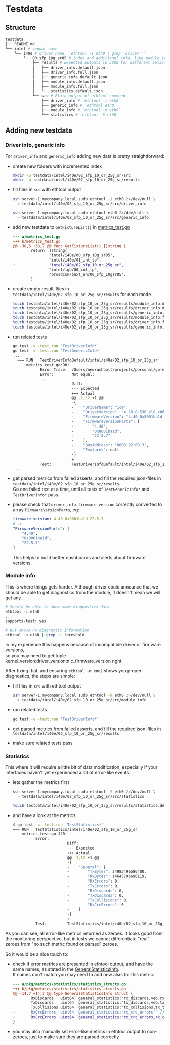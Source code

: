 # Testdata

## Structure

```bash
testdata
├── README.md
└── intel # vendor name
    └── i40e # driver name, `ethtool -i eth0 | grep 'driver:'`
        └── 00_sfp_10g_sr85 # index and additional info, like module type
            ├── results # Expected outputs in JSON for different option sets (default, full, etc)
            │   ├── driver_info.default.json
            │   ├── driver_info.full.json
            │   ├── generic_info.default.json
            │   ├── module_info.default.json
            │   ├── module_info.full.json
            │   └── statistics.default.json
            └── src # Plain output of ethtool command
                ├── driver_info # `ethtool -i eth0`
                ├── generic_info # `ethtool eth0`
                ├── module_info # `ethtool -m eth0`
                └── statistics # `ethtool -S eth0`
```

## Adding new testdata

### Driver info, generic info

For `driver_info` and `generic_info` adding new data is pretty straightforward:

* create new folders with incremented index

  ```bash
  mkdir -p testdata/intel/i40e/02_sfp_10_or_25g_sr/src
  mkdir -p testdata/intel/i40e/02_sfp_10_or_25g_sr/results
  ```

* fill files in `src` with ethtool output

  ```bash
  ssh server-1.mycompany.local sudo ethtool -i eth0 2>/dev/null \
    > testdata/intel/i40e/02_sfp_10_or_25g_sr/src/driver_info
  
  ssh server-1.mycompany.local sudo ethtool eth0 2>/dev/null \
    > testdata/intel/i40e/02_sfp_10_or_25g_sr/src/generic_info
  ```

* add new testdata to `GetFixtureList()` in [metrics_test.go](../metrics_test.go)

  ```diff
  --- a/metrics_test.go
  +++ b/metrics_test.go
  @@ -38,6 +38,7 @@ func GetFixtureList() []string {
          return []string{
                  "intel/i40e/00_sfp_10g_sr85",
                  "intel/i40e/01_int_tp",
  +               "intel/i40e/02_sfp_10_or_25g_sr",
                  "intel/igb/00_int_tp",
                  "broadcom/bnxt_en/00_sfp_10gsr85",
          }
  ```

* create empty result-files in `testdata/intel/i40e/02_sfp_10_or_25g_sr/results` for each mode

  ```bash
  touch testdata/intel/i40e/02_sfp_10_or_25g_sr/results/module_info.default.json
  touch testdata/intel/i40e/02_sfp_10_or_25g_sr/results/driver_info.default.json
  touch testdata/intel/i40e/02_sfp_10_or_25g_sr/results/generic_info.default.json
  touch testdata/intel/i40e/02_sfp_10_or_25g_sr/results/module_info.full.json
  touch testdata/intel/i40e/02_sfp_10_or_25g_sr/results/driver_info.full.json
  touch testdata/intel/i40e/02_sfp_10_or_25g_sr/results/generic_info.full.json
  ```

* run related tests

  ```bash
  go test -v -test.run 'TestDriverInfo*'
  go test -v -test.run 'TestGenericInfo*'
  ...
    === RUN   TestDriverInfoDefault/intel/i40e/02_sfp_10_or_25g_sr
        metrics_test.go:90:
              Error Trace:  /Users/newrushbolt/projects/personal/go-ethtool-metrics/metrics_test.go:90
              Error:        Not equal:
              ...
                            Diff:
                            --- Expected
                            +++ Actual
                            @@ -1,12 +1 @@
                            -{
                            -    "DriverName": "ice",
                            -    "DriverVersion": "4.18.0-536.el8.x86_64",
                            -    "FirmwareVersion": "4.40 0x8001ba1d 22.5.7",
                            -    "FirmwareVersionParts": [
                            -        "4.40",
                            -        "0x8001ba1d",
                            -        "22.5.7"
                            -    ],
                            -    "BusAddress": "0000:22:00.3",
                            -    "Features": null
                            -}
                            +
              Test:         TestDriverInfoDefault/intel/i40e/02_sfp_10_or_25g_sr
  ...
  ```

* get parsed metrics from failed asserts, and fill the required json-files in `testdata/intel/i40e/02_sfp_10_or_25g_sr/results`.  
  Go one failed test at a time, until all tests of `TestGenericInfo*` and `TestDriverInfo*` pass.

* please check that `driver_info.firmware-version` correctly converted to array `FirmwareVersionParts`, eg:

  ```yaml
  firmware-version: 4.40 0x8001ba1d 22.5.7
  # ->
  "FirmwareVersionParts": [
      "4.40",
      "0x8001ba1d",
      "22.5.7"
  ]
  ```

  This helps to build better dashboards and alerts about firmware versions.

### Module info

This is where things gets harder. Although driver could announce that we should be able to get diagnostics from the module, it doesn't mean we will get any.

```bash
# Should be able to show some diagnostics data
ethtool -i eth0
...
supports-test: yes

# But shows no diagnostic information
ethtool -m eth0 | grep -i threshold
```

In my experience this happens because of incompatible driver or firmware versions,  
so you may need to get tuple kernel_version:driver_version:nic_firmware_version right.

After fixing that, and ensuring `ethtool -m eno2` shows you proper diagnostics, the steps are simple:

* fill files in `src` with ethtool output

  ```bash
  ssh server-1.mycompany.local sudo ethtool -m eth0 2>/dev/null \
    > testdata/intel/i40e/02_sfp_10_or_25g_sr/src/module_info
  ```

* run related tests

  ```bash
  go test -v -test.run 'TestDriverInfo*'
  ```

* get parsed metrics from failed asserts, and fill the required json-files in `testdata/intel/i40e/02_sfp_10_or_25g_sr/results`

* make sure related tests pass

### Statistics

This where it will require a little bit of data modification, especially if your interfaces haven't yet experienced a lot of error-like events.

* lets gather the metrics first

  ```bash
  ssh server-1.mycompany.local sudo ethtool -S eth0 2>/dev/null \
    > testdata/intel/i40e/02_sfp_10_or_25g_sr/src/statistics

  touch testdata/intel/i40e/02_sfp_10_or_25g_sr/results/statistics.default.json
  ```

* and have a look at the metrics

  ```bash
  $ go test -v -test.run 'TestStatistics*'
  === RUN   TestStatistics/intel/i40e/02_sfp_10_or_25g_sr
      metrics_test.go:120:
            Error:
                          Diff:
                          --- Expected
                          +++ Actual
                          @@ -1,12 +1 @@
                          -{
                          -    "General": {
                          -        "TxBytes": 24983496586400,
                          -        "RxBytes": 14645706696119,
                          -        "RxErrors": 0,
                          -        "TxErrors": 0,
                          -        "RxDiscards": 0,
                          -        "TxDiscards": 0,
                          -        "TxCollisions": 0,
                          -        "RxCrcErrors": 0
                          -    }
                          -}
                          +
            Test:         TestStatistics/intel/i40e/02_sfp_10_or_25g_sr
  ```

As you can see, all error-like metrics returned as zeroes. It looks good from the monitoring perspective, but in tests we cannot differentiate "real" zeroes from "no such metric found or parsed" zeroes.

So it would be a nice touch to:

* check if error metrics are presented in ethtool output, and have the same names, as stated in the [GeneralStatisticsInfo](pkg/metrics/statistics/statistics_structs.go).  
  If names don't match you may need to add new alias for this metric:

  ```diff
  --- a/pkg/metrics/statistics/statistics_structs.go
  +++ b/pkg/metrics/statistics/statistics_structs.go
  @@ -14,7 +14,7 @@ type GeneralStatisticsInfo struct {
          RxDiscards   uint64 `general_statistics:"rx_discards,veb.rx_discards,rx_stat_discard"`
          TxDiscards   uint64 `general_statistics:"tx_discards,veb.tx_discards,tx_stat_discard"`
          TxCollisions uint64 `general_statistics:"tx_collisions,tx_total_collisions,collisions"`
  -       RxCrcErrors  uint64 `general_statistics:"rx_crc_errors"` // Only exists in Intel
  +       RxCrcErrors  uint64 `general_statistics:"rx_crc_errors,rx_crc_errors.nic"` // Only exists in Intel
  }
  ```

* you may also manually set error-like metrics in ethtool output to non-zeroes, just to make sure they are parsed correctly
